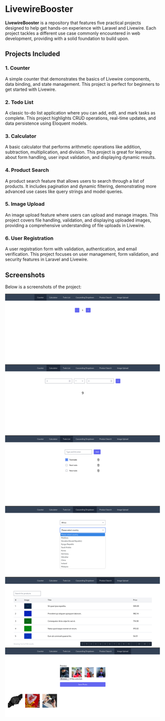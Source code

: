 # LivewireBooster

**LivewireBooster** is a repository that features five practical projects designed to help get hands-on experience with Laravel and Livewire. Each project tackles a different use case commonly encountered in web development, providing with a solid foundation to build upon.

## Projects Included

### 1. Counter
A simple counter that demonstrates the basics of Livewire components, data binding, and state management. This project is perfect for beginners to get started with Livewire.

### 2. Todo List
A classic to-do list application where you can add, edit, and mark tasks as complete. This project highlights CRUD operations, real-time updates, and data persistence using Eloquent models.

### 3. Calculator
A basic calculator that performs arithmetic operations like addition, subtraction, multiplication, and division. This project is great for learning about form handling, user input validation, and displaying dynamic results.

### 4. Product Search
A product search feature that allows users to search through a list of products. It includes pagination and dynamic filtering, demonstrating more advanced use cases like query strings and model queries.

### 5. Image Upload
An image upload feature where users can upload and manage images. This project covers file handling, validation, and displaying uploaded images, providing a comprehensive understanding of file uploads in Livewire.

### 6. User Registration
A user registration form with validation, authentication, and email verification. This project focuses on user management, form validation, and security features in Laravel and Livewire.

## Screenshots
Below is a screenshots of the project:

![Screenshot1](public/screenshots/screenshot1.png)
![Screenshot2](public/screenshots/screenshot2.png)
![Screenshot3](public/screenshots/screenshot3.png)
![Screenshot4](public/screenshots/screenshot4.png)
![Screenshot5](public/screenshots/screenshot5.png)
![Screenshot8](public/screenshots/screenshot8.png)
